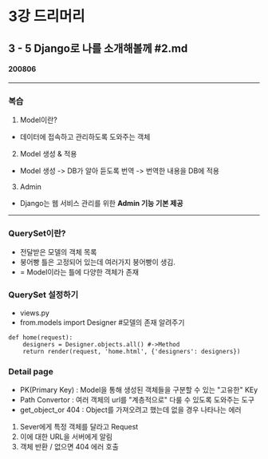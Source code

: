 # 3강 드리머리

## 3 - 5 Django로 나를 소개해볼께 #2.md

#### 200806

--------
### 복습
1. Model이란?
-  데이터에 접속하고 관리하도록 도와주는 객체

2. Model 생성 & 적용
- Model 생성 -> DB가 알아 듣도록 번역 -> 번역한 내용을 DB에 적용

3. Admin
- Django는 웹 서비스 관리를 위한 **Admin 기능 기본 제공**
--------

### QuerySet이란?
- 전달받은 모델의 객체 목록
- 붕어빵 틀은 고정되어 있는데 여러가지 붕어빵이 생김.
- = Model이라는 틀에 다양한 객체가 존재

### QuerySet 설정하기
- views.py
- from.models import Designer #모델의 존재 알려주기
```
def home(request):
    designers = Designer.objects.all() #->Method
    return render(request, 'home.html', {'designers': designers})
```

### Detail page
- PK(Primary Key) : Model을 통해 생성된 객체들을 구분할 수 있는 "고유한" KEy
- Path Convertor : 여러 객체의 url를 "계층적으로" 다룰 수 있도록 도와주는 도구
- get_object_or 404 : Object를 가져오려고 했는데 없을 경우 나타나는 에러

1. Sever에게 특정 객체를 달라고 Request
2. 이에 대한 URL을 서버에게 알림
3. 객체 반환 / 없으면 404 에러 호출